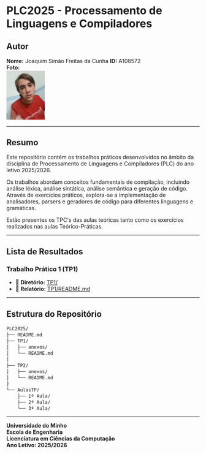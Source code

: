 # PLC2025 - Processamento de Linguagens e Compiladores

## Autor

**Nome:** Joaquim Simão Freitas da Cunha
**ID:** A108572  
**Foto:**  
<img src="autor.jpg" alt="Foto do Autor" width="100">

---

## Resumo

Este repositório contém os trabalhos práticos desenvolvidos no âmbito da disciplina de Processamento de Linguagens e Compiladores (PLC) do ano letivo 2025/2026.

Os trabalhos abordam conceitos fundamentais de compilação, incluindo análise léxica, análise sintática, análise semântica e geração de código. Através de exercícios práticos, explora-se a implementação de analisadores, parsers e geradores de código para diferentes linguagens e gramáticas.

Estão presentes os TPC's das aulas teóricas tanto como os exercícios realizados nas aulas Teórico-Práticas.

---

## Lista de Resultados

### Trabalho Prático 1 (TP1)

- 📁 **Diretório:** [TP1/](./TP1/)
- 📄 **Relatório:** [TP1/README.md](./TP1/README.md)

---

## Estrutura do Repositório

```
PLC2025/
├── README.md
├── TP1/
│   ├── anexos/
│   └── README.md
│
├── TP2/
│   ├── anexos/
│   └── README.md
├
└── AulasTP/
    ├── 1ª Aula/
    ├── 2ª Aula/
    └── 3ª Aula/
```

---

**Universidade do Minho**  
**Escola de Engenharia**  
**Licenciatura em Ciências da Computação**  
**Ano Letivo: 2025/2026**
